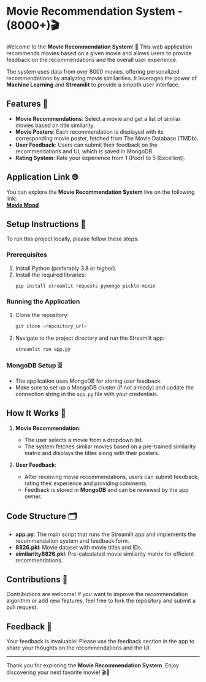 # Movie Recommendation System -(8000+)🎬

Welcome to the **Movie Recommendation System**! 🎥 This web application recommends movies based on a given movie and allows users to provide feedback on the recommendations and the overall user experience.

The system uses data from over 8000 movies, offering personalized recommendations by analyzing movie similarities. It leverages the power of **Machine Learning** and **Streamlit** to provide a smooth user interface.

## Features 📂

- **Movie Recommendations**: Select a movie and get a list of similar movies based on title similarity.
- **Movie Posters**: Each recommendation is displayed with its corresponding movie poster, fetched from The Movie Database (TMDb).
- **User Feedback**: Users can submit their feedback on the recommendations and UI, which is saved in MongoDB.
- **Rating System**: Rate your experience from 1 (Poor) to 5 (Excellent).

## Application Link 🌐

You can explore the **Movie Recommendation System** live on the following link:  
[**Movie Mood**](https://movie-mood-yash.streamlit.app/)

## Setup Instructions 🚀

To run this project locally, please follow these steps:

### Prerequisites

1. Install Python (preferably 3.8 or higher).
2. Install the required libraries:
    ```bash
    pip install streamlit requests pymongo pickle-mixin
    ```

### Running the Application

1. Clone the repository:
    ```bash
    git clone <repository_url>
    ```

2. Navigate to the project directory and run the Streamlit app:
    ```bash
    streamlit run app.py
    ```

### MongoDB Setup 🗄️

- The application uses MongoDB for storing user feedback.
- Make sure to set up a MongoDB cluster (if not already) and update the connection string in the `app.py` file with your credentials.

## How It Works 🧠

1. **Movie Recommendation**: 
    - The user selects a movie from a dropdown list.
    - The system fetches similar movies based on a pre-trained similarity matrix and displays the titles along with their posters.

2. **User Feedback**:
    - After receiving movie recommendations, users can submit feedback, rating their experience and providing comments.
    - Feedback is stored in **MongoDB** and can be reviewed by the app owner.

## Code Structure 🗂️

- **app.py**: The main script that runs the Streamlit app and implements the recommendation system and feedback form.
- **8826.pkl**: Movie dataset with movie titles and IDs.
- **similarlity8826.pkl**: Pre-calculated movie similarity matrix for efficient recommendations.

## Contributions 🤝

Contributions are welcome! If you want to improve the recommendation algorithm or add new features, feel free to fork the repository and submit a pull request.

## Feedback 💬

Your feedback is invaluable! Please use the feedback section in the app to share your thoughts on the recommendations and the UI.

---

Thank you for exploring the **Movie Recommendation System**. Enjoy discovering your next favorite movie! 🎬🍿
